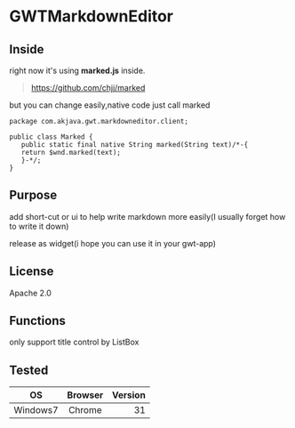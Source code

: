 GWTMarkdownEditor
=================



Inside
------
right now it's using **marked.js** inside.

>https://github.com/chjj/marked

but you can change easily,native code just call marked

 ```
package com.akjava.gwt.markdowneditor.client;

public class Marked {
	public static final native String marked(String text)/*-{
	return $wnd.marked(text);
	}-*/;
}
 ```


Purpose
-------
add short-cut or ui to help write markdown more easily(I usually forget how to write it down)

release as widget(i hope you can use it in your gwt-app)

License
-------
Apache 2.0

Functions
----
only support title control by ListBox

Tested
------
| OS| Browser| Version|
| ------------- |:-------------:| -----:|
| Windows7      | Chrome| 31 |